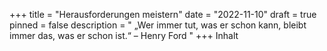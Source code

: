 +++
title = "Herausforderungen meistern"
date = "2022-11-10"
draft = true
pinned = false
description = " „Wer immer tut, was er schon kann, bleibt immer das, was er schon ist.“ – Henry Ford "
+++
Inhalt